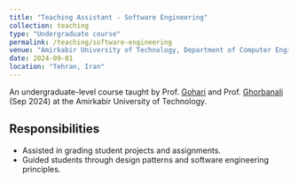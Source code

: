 ```yaml
---
title: "Teaching Assistant - Software Engineering"
collection: teaching
type: "Undergraduate course"
permalink: /teaching/software-engineering
venue: "Amirkabir University of Technology, Department of Computer Engineering"
date: 2024-09-01
location: "Tehran, Iran"
---
```

An undergraduate-level course taught by Prof. [Gohari](https://scholar.google.com/citations?user=7bpNAlAAAAAJ&hl=en) and Prof. [Ghorbanali](https://scholar.google.com/citations?hl=en&user=s0rc9DQAAAAJ) (Sep 2024) at the Amirkabir University of Technology.

## Responsibilities

- Assisted in grading student projects and assignments.
- Guided students through design patterns and software engineering principles.
